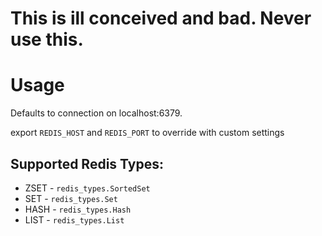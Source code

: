 # This is ill conceived and bad. Never use this.


# Usage

Defaults to connection on localhost:6379.

export 
`REDIS_HOST` and `REDIS_PORT` to override with custom settings


## Supported Redis Types:

* ZSET - `redis_types.SortedSet`
* SET - `redis_types.Set`
* HASH - `redis_types.Hash`
* LIST - `redis_types.List`
